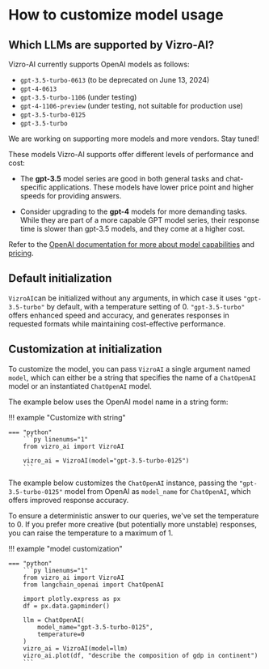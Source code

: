 # How to customize model usage

## Which LLMs are supported by Vizro-AI?
Vizro-AI currently supports OpenAI models as follows:

- `gpt-3.5-turbo-0613` (to be deprecated on June 13, 2024)
- `gpt-4-0613`
- `gpt-3.5-turbo-1106` (under testing)
- `gpt-4-1106-preview` (under testing, not suitable for production use)
- `gpt-3.5-turbo-0125`
- `gpt-3.5-turbo`

We are working on supporting more models and more vendors. Stay tuned!

These models Vizro-AI supports offer different levels of performance and
cost:

* The **gpt-3.5** model series are good in both general tasks and chat-specific applications. These models have lower price point and higher speeds for providing answers.

* Consider upgrading to the **gpt-4** models for more demanding tasks. While they are part of a more capable GPT model series, their response time is slower than gpt-3.5 models, and they come at a higher cost.

Refer to the [OpenAI documentation for more about model capabilities](https://platform.openai.com/docs/models/overview) and [pricing](https://openai.com/pricing).

## Default initialization
`VizroAI`can be initialized without any arguments, in which case it uses `"gpt-3.5-turbo"` by default, with a temperature setting of 0. `"gpt-3.5-turbo"` offers enhanced speed and accuracy, and generates responses in requested formats while maintaining cost-effective performance.

## Customization at initialization
To customize the model, you can pass `VizroAI` a single argument named `model`, which can either be a string that specifies the name of a `ChatOpenAI` model or an instantiated `ChatOpenAI` model.

The example below uses the OpenAI model name in a string form:

!!! example "Customize with string"

    === "python"
        ```py linenums="1"
        from vizro_ai import VizroAI

        vizro_ai = VizroAI(model="gpt-3.5-turbo-0125")
        ```

The example below customizes the `ChatOpenAI` instance, passing the `"gpt-3.5-turbo-0125"` model from OpenAI as `model_name` for `ChatOpenAI`, which offers improved response accuracy.

<!-- vale off -->
To ensure a deterministic answer to our queries, we've set the temperature to 0. If you prefer more creative (but potentially more unstable) responses, you can raise the temperature to a maximum of 1.
<!-- vale on -->

!!! example "model customization"

    === "python"
        ```py linenums="1"
        from vizro_ai import VizroAI
        from langchain_openai import ChatOpenAI

        import plotly.express as px
        df = px.data.gapminder()

        llm = ChatOpenAI(
            model_name="gpt-3.5-turbo-0125",
            temperature=0
        )
        vizro_ai = VizroAI(model=llm)
        vizro_ai.plot(df, "describe the composition of gdp in continent")
        ```
